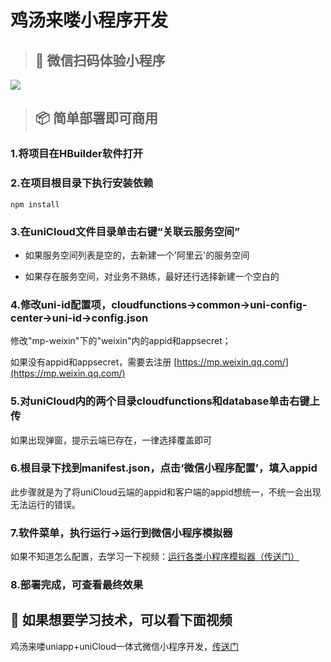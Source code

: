 # 鸡汤来喽小程序开发





> ##  👀 微信扫码体验小程序

![](https://cdn.qingnian8.com/public/myCloudPic/chicken-soup/soupCode.jpg)





> ## 📦 简单部署即可商用

### 1.将项目在HBuilder软件打开

### 2.在项目根目录下执行安装依赖

```
npm install
```

### 3.在uniCloud文件目录单击右键“关联云服务空间”

- 如果服务空间列表是空的，去新建一个'阿里云'的服务空间

- 如果存在服务空间，对业务不熟练，最好还行选择新建一个空白的

### 4.修改uni-id配置项，cloudfunctions->common->uni-config-center->uni-id->config.json

修改"mp-weixin"下的"weixin"内的appid和appsecret；

如果没有appid和appsecret，需要去注册  [https://mp.weixin.qq.com/](https://mp.weixin.qq.com/)

### 5.对uniCloud内的两个目录cloudfunctions和database单击右键上传

如果出现弹窗，提示云端已存在，一律选择覆盖即可

### 6.根目录下找到manifest.json，点击‘微信小程序配置’，填入appid

此步骤就是为了将uniCloud云端的appid和客户端的appid想统一，不统一会出现无法运行的错误。

### 7.软件菜单，执行运行->运行到微信小程序模拟器

如果不知道怎么配置，去学习一下视频：[运行各类小程序模拟器（传送门）](https://www.bilibili.com/video/BV1Yg4y127Fp?p=3)

### 8.部署完成，可查看最终效果



## 🚀 如果想要学习技术，可以看下面视频

鸡汤来喽uniapp+uniCloud一体式微信小程序开发，[传送门](https://www.bilibili.com/video/BV1qJ4m1K7iN/)